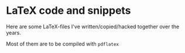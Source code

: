 LaTeX code and snippets
=======================

Here are some LaTeX-files I've written/copied/hacked together over the years.

Most of them are to be compiled with `pdflatex`
